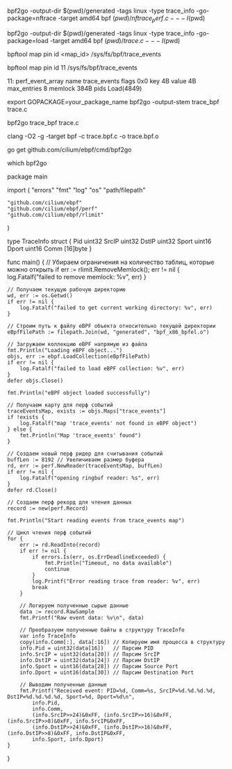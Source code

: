 bpf2go -output-dir $(pwd)/generated -tags linux -type trace_info -go-package=nftrace -target amd64 bpf $(pwd)/nftrace_perf.c -- -I$(pwd)

bpf2go -output-dir $(pwd)/generated -tags linux -type trace_info -go-package=load -target amd64 bpf $(pwd)/trace.c -- -I$(pwd)


bpftool map pin id <map_id> /sys/fs/bpf/trace_events

bpftool map pin id 11 /sys/fs/bpf/trace_events


11: perf_event_array  name trace_events  flags 0x0
        key 4B  value 4B  max_entries 8  memlock 384B
        pids Load(4849)


export GOPACKAGE=your_package_name
bpf2go -output-stem trace_bpf trace.c

bpf2go trace_bpf trace.c



clang -O2 -g -target bpf -c trace.bpf.c -o trace.bpf.o

go get github.com/cilium/ebpf/cmd/bpf2go

which bpf2go


package main

import (
	"errors"
	"fmt"
	"log"
	"os"
	"path/filepath"

	"github.com/cilium/ebpf"
	"github.com/cilium/ebpf/perf"
	"github.com/cilium/ebpf/rlimit"
)

type TraceInfo struct {
	Pid   uint32
	SrcIP uint32
	DstIP uint32
	Sport uint16
	Dport uint16
	Comm  [16]byte
}

func main() {
	// Убираем ограничения на количество таблиц, которые можно открыть
	if err := rlimit.RemoveMemlock(); err != nil {
		log.Fatalf("failed to remove memlock: %v", err)
	}

	// Получаем текущую рабочую директорию
	wd, err := os.Getwd()
	if err != nil {
		log.Fatalf("failed to get current working directory: %v", err)
	}

	// Строим путь к файлу eBPF объекта относительно текущей директории
	eBpfFilePath := filepath.Join(wd, "generated", "bpf_x86_bpfel.o")

	// Загружаем коллекцию eBPF напрямую из файла
	fmt.Println("Loading eBPF object...")
	objs, err := ebpf.LoadCollection(eBpfFilePath)
	if err != nil {
		log.Fatalf("failed to load eBPF collection: %v", err)
	}
	defer objs.Close()

	fmt.Println("eBPF object loaded successfully")

	// Получаем карту для перф событий
	traceEventsMap, exists := objs.Maps["trace_events"]
	if !exists {
		log.Fatalf("map 'trace_events' not found in eBPF object")
	} else {
		fmt.Println("Map 'trace_events' found")
	}

	// Создаем новый перф ридер для считывания событий
	buffLen := 8192 // Увеличиваем размер буфера
	rd, err := perf.NewReader(traceEventsMap, buffLen)
	if err != nil {
		log.Fatalf("opening ringbuf reader: %s", err)
	}
	defer rd.Close()

	// Создаем перф рекорд для чтения данных
	record := new(perf.Record)

	fmt.Println("Start reading events from trace_events map")

	// Цикл чтения перф событий
	for {
		err := rd.ReadInto(record)
		if err != nil {
			if errors.Is(err, os.ErrDeadlineExceeded) {
				fmt.Println("Timeout, no data available")
				continue
			}
			log.Printf("Error reading trace from reader: %v", err)
			break
		}

		// Логируем полученные сырые данные
		data := record.RawSample
		fmt.Printf("Raw event data: %v\n", data)

		// Преобразуем полученные байты в структуру TraceInfo
		var info TraceInfo
		copy(info.Comm[:], data[:16]) // Копируем имя процесса в структуру
		info.Pid = uint32(data[16])   // Парсим PID
		info.SrcIP = uint32(data[20]) // Парсим SrcIP
		info.DstIP = uint32(data[24]) // Парсим DstIP
		info.Sport = uint16(data[28]) // Парсим Source Port
		info.Dport = uint16(data[30]) // Парсим Destination Port

		// Выводим полученные данные
		fmt.Printf("Received event: PID=%d, Comm=%s, SrcIP=%d.%d.%d.%d, DstIP=%d.%d.%d.%d, Sport=%d, Dport=%d\n",
			info.Pid,
			info.Comm,
			(info.SrcIP>>24)&0xFF, (info.SrcIP>>16)&0xFF, (info.SrcIP>>8)&0xFF, info.SrcIP&0xFF,
			(info.DstIP>>24)&0xFF, (info.DstIP>>16)&0xFF, (info.DstIP>>8)&0xFF, info.DstIP&0xFF,
			info.Sport, info.Dport)
	}
}

